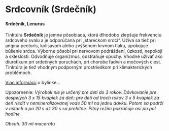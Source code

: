 Srdcovník (Srdečník)
====================

#### Srdečník, Lenurus

Tinktúra **Srdečník** je jemne pôsobiaca, ktorá dlhodobo zlepšuje frekvenciu
srdcového svalu a je odporúčaná pri „stareckom srdci“. Užíva sa tiež pri angína
pectoris, kolísavom alebo zvýšenom krvnom tlaku, upokojuje búšenie srdca.
Výborne pôsobí pri nervovom podráždení, úzkosti, nepokoji a skleslosti.
Odvodňuje organizmus, odstraňuje opuchy. Vhodné užívať ako diuretikum pri
srdečných poruchách, pri chorobe ľadvín a močových ciest. Tinktúra je tiež
vhodným podporným prostriedkom pri klimakterických problémoch.

[Viac informácií](/sip/bylinky/srdcovnik-obycajny/) o bylinke…

Upozornenie: *Výrobok nie je určený pre deti do 3 rokov. Dávkovanie pre
dospelých 3 x 15 kvapiek za deň; pre deti od troch rokov 3 x 5 kvapiek za deň
riediť v nemineralizovanej vode 50 ml na jednu dávku. Potom sa podrží v ústach a
po 20 s až 30 s sa prehltne. Pitný režim pokračuje asi po pol hodine.*

*Obsah: 30 ml macerátu*

